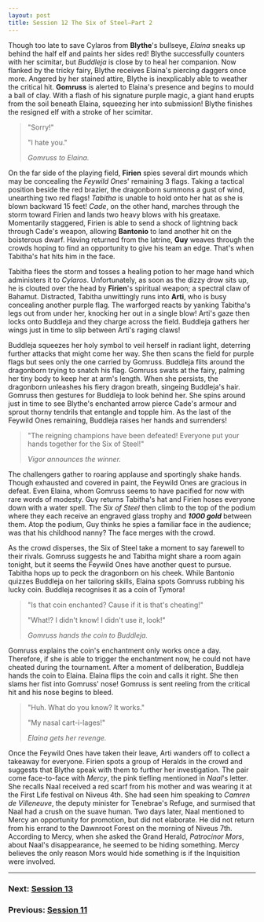 ```yaml
---
layout: post
title: Session 12 The Six of Steel—Part 2
---
```


Though too late to save Cylaros from **Blythe**'s bullseye, *Elaina* sneaks up behind the half elf and paints her sides red! Blythe successfully counters with her scimitar, but *Buddleja* is close by to heal her companion. Now flanked by the tricky fairy, Blythe receives Elaina's piercing daggers once more. Angered by her stained attire, Blythe is inexplicably able to weather the critical hit. **Gomruss** is alerted to Elaina's presence and begins to mould a ball of clay. With a flash of his signature purple magic, a giant hand erupts from the soil beneath Elaina, squeezing her into submission! Blythe finishes the resigned elf with a stroke of her scimitar.

> "Sorry!"
>
> "I hate you."
>
> *Gomruss to Elaina.*

On the far side of the playing field, **Firien** spies several dirt mounds which may be concealing the *Feywild Ones*' remaining 3 flags. Taking a tactical position beside the red brazier, the dragonborn summons a gust of wind, unearthing two red flags! *Tabitha* is unable to hold onto her hat as she is blown backward 15 feet! *Cade*, on the other hand, marches through the storm toward Firien and lands two heavy blows with his greataxe. Momentarily staggered, Firien is able to send a shock of lightning back through Cade's weapon, allowing **Bantonio** to land another hit on the boisterous dwarf. Having returned from the latrine, **Guy** weaves through the crowds hoping to find an opportunity to give his team an edge. That's when Tabitha's hat hits him in the face.

Tabitha flees the storm and tosses a healing potion to her mage hand which administers it to *Cylaros*. Unfortunately, as soon as the dizzy drow sits up, he is clouted over the head by **Firien**'s spiritual weapon; a spectral claw of Bahamut. Distracted, Tabitha unwittingly runs into **Arti**, who is busy concealing another purple flag. The warforged reacts by yanking Tabitha's legs out from under her, knocking her out in a single blow! Arti's gaze then locks onto Buddleja and they charge across the field. Buddleja gathers her wings just in time to slip between Arti's raging claws!

Buddleja squeezes her holy symbol to veil herself in radiant light, deterring further attacks that might come her way. She then scans the field for purple flags but sees only the one carried by Gomruss. Buddleja flits around the dragonborn trying to snatch his flag. Gomruss swats at the fairy, palming her tiny body to keep her at arm's length. When she persists, the dragonborn unleashes his fiery dragon breath, singeing Buddleja's hair. Gomruss then gestures for Buddleja to look behind her. She spins around just in time to see Blythe's enchanted arrow pierce Cade's armour and sprout thorny tendrils that entangle and topple him. As the last of the Feywild Ones remaining, Buddleja raises her hands and surrenders!

> "The reigning champions have been defeated! Everyone put your hands together for the Six of Steel!"
>
> *Vigor announces the winner.*

The challengers gather to roaring applause and sportingly shake hands. Though exhausted and covered in paint, the Feywild Ones are gracious in defeat. Even Elaina, whom Gomruss seems to have pacified for now with rare words of modesty. Guy returns Tabitha's hat and Firien hoses everyone down with a water spell. The *Six of Steel* then climb to the top of the podium where they each receive an engraved glass trophy and ***1000 gold*** between them. Atop the podium, Guy thinks he spies a familiar face in the audience; was that his childhood nanny? The face merges with the crowd.

As the crowd disperses, the Six of Steel take a moment to say farewell to their rivals. Gomruss suggests he and Tabitha might share a room again tonight, but it seems the Feywild Ones have another quest to pursue. Tabitha hops up to peck the dragonborn on his cheek. While Bantonio quizzes Buddleja on her tailoring skills, Elaina spots Gomruss rubbing his lucky coin. Buddleja recognises it as a coin of Tymora!

> "Is that coin enchanted? Cause if it is that's cheating!"
>
> "What!? I didn't know! I didn't use it, look!"
>
> *Gomruss hands the coin to Buddleja.*

Gomruss explains the coin's enchantment only works once a day. Therefore, if she is able to trigger the enchantment now, he could not have cheated during the tournament. After a moment of deliberation, Buddleja hands the coin to Elaina. Elaina flips the coin and calls it right. She then slams her fist into Gomruss' nose! Gomruss is sent reeling from the critical hit and his nose begins to bleed.

> "Huh. What do you know? It works."
>
> "My nasal cart-i-lages!"
>
> *Elaina gets her revenge.*

Once the Feywild Ones have taken their leave, Arti wanders off to collect a takeaway for everyone. Firien spots a group of Heralds in the crowd and suggests that Blythe speak with them to further her investigation. The pair come face-to-face with *Mercy*, the pink tiefling mentioned in *Naal*'s letter. She recalls Naal received a red scarf from his mother and was wearing it at the First Life festival on Niveus 4th. She had seen him speaking to *Camren de Villeneuve*, the deputy minister for Tenebrae's Refuge, and surmised that Naal had a crush on the suave human. Two days later, Naal mentioned to Mercy an opportunity for promotion, but did not elaborate. He did not return from his errand to the Dawnroot Forest on the morning of Niveus 7th. According to Mercy, when she asked the Grand Herald, *Patrocinor Mors*, about Naal's disappearance, he seemed to be hiding something. Mercy believes the only reason Mors would hide something is if the Inquisition were involved.

---

### **Next: [Session 13](session-13)**
### **Previous: [Session 11](session-11)**
